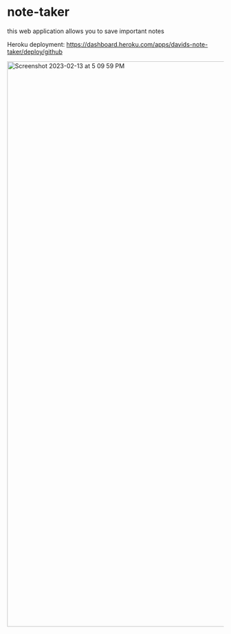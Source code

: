 # note-taker

this web application allows you to save important notes 

Heroku deployment: https://dashboard.heroku.com/apps/davids-note-taker/deploy/github

<img width="1314" alt="Screenshot 2023-02-13 at 5 09 59 PM" src="https://user-images.githubusercontent.com/55592486/218586121-0cf120e8-40ca-4ea9-9f81-b9eb0b3e987b.png">


